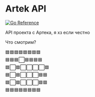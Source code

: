 # Artek API
[![Go Reference](https://pkg.go.dev/badge/github.com/TaeKwonZeus/artek-api.svg)](https://pkg.go.dev/github.com/TaeKwonZeus/artek-api)

API проекта с Артека, я хз если честно

Что смотрим?

🟦🟦🟦🟦🟦🟦🟦🟦\
🟦🟦🟦⬜🟦🟦🟦🟦\
🟦⬜🟦⬜⬜⬜⬜🟦\
🟦⬜🟦⬜⬜⬜🟦🟦\
🟦⬜🟦⬜⬜⬜🟦🟦\
🟦🟦🟦🟦🟦🟦🟦🟦

